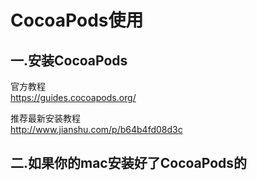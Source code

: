 # CocoaPods使用
## 一.安装CocoaPods<br>
官方教程<br>
https://guides.cocoapods.org/

推荐最新安装教程<br>
http://www.jianshu.com/p/b64b4fd08d3c

## 二.如果你的mac安装好了CocoaPods的

